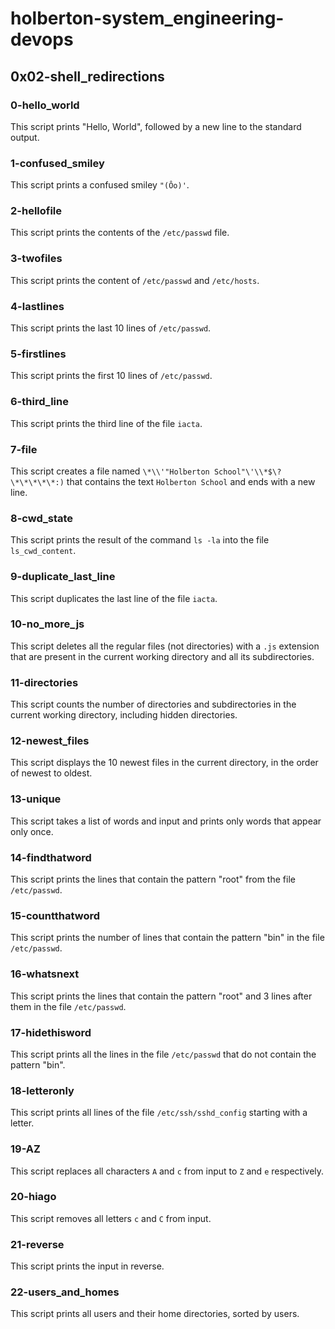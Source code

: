 # holberton-system_engineering-devops
## 0x02-shell_redirections
### 0-hello_world
This script prints "Hello, World", followed by a new line to the standard output. 
### 1-confused_smiley
This script prints a confused smiley `"(Ôo)'`. 
### 2-hellofile
This script prints the contents of the `/etc/passwd` file. 
### 3-twofiles
This script prints the content of `/etc/passwd` and `/etc/hosts`. 
### 4-lastlines
This script prints the last 10 lines of `/etc/passwd`.
### 5-firstlines
This script prints the first 10 lines of `/etc/passwd`. 
### 6-third_line
This script prints the third line of the file `iacta`. 
### 7-file
This script creates a file named `\*\\'"Holberton School"\'\\*$\?\*\*\*\*\*:)` that contains the text `Holberton School` and ends with a new line. 
### 8-cwd_state
This script prints the result of the command `ls -la` into the file `ls_cwd_content`. 
### 9-duplicate_last_line
This script duplicates the last line of the file `iacta`. 
### 10-no_more_js
This script deletes all the regular files (not directories) with a `.js` extension that are present in the current working directory and all its subdirectories. 
### 11-directories
This script counts the number of directories and subdirectories in the current working directory, including hidden directories. 
### 12-newest_files
This script displays the 10 newest files in the current directory, in the order of newest to oldest. 
### 13-unique
This script takes a list of words and input and prints only words that appear only once. 
### 14-findthatword
This script prints the lines that contain the pattern "root" from the file `/etc/passwd`. 
### 15-countthatword
This script prints the number of lines that contain the pattern "bin" in the file `/etc/passwd`. 
### 16-whatsnext
This script prints the lines that contain the pattern "root" and 3 lines after them in the file `/etc/passwd`. 
### 17-hidethisword
This script prints all the lines in the file `/etc/passwd` that do not contain the pattern "bin". 
### 18-letteronly
This script prints all lines of the file `/etc/ssh/sshd_config` starting with a letter. 
### 19-AZ
This script replaces all characters `A` and `c` from input to `Z` and `e` respectively. 
### 20-hiago
This script removes all letters `c` and `C` from input. 
### 21-reverse
This script prints the input in reverse. 
### 22-users_and_homes
This script prints all users and their home directories, sorted by users.
